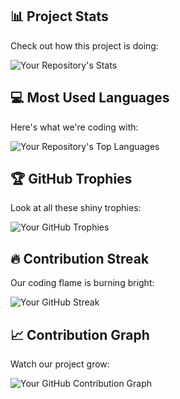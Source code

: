 ## 📊 Project Stats

Check out how this project is doing:

![Your Repository's Stats](https://github-readme-stats.vercel.app/api?username=thePulpo&show_icons=true&theme=radical&include_all_commits=true&count_private=true")

## 💻 Most Used Languages

Here's what we're coding with:

![Your Repository's Top Languages](https://github-readme-stats.vercel.app/api/top-langs/?username=thePulpo&theme=radical)

## 🏆 GitHub Trophies

Look at all these shiny trophies:

![Your GitHub Trophies](https://github-profile-trophy.vercel.app/?username=thePulpo&theme=radical)

## 🔥 Contribution Streak

Our coding flame is burning bright:

![Your GitHub Streak](https://github-readme-streak-stats.herokuapp.com/?user=thePulpo&theme=radical)

## 📈 Contribution Graph

Watch our project grow:

![Your GitHub Contribution Graph](https://activity-graph.herokuapp.com/graph?username=thePulpo&theme=radical)
